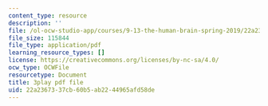 ```yaml
---
content_type: resource
description: ''
file: /ol-ocw-studio-app/courses/9-13-the-human-brain-spring-2019/22a2367337cb60b5ab2244965afd58de_pfZY5aDJazA.pdf
file_size: 115844
file_type: application/pdf
learning_resource_types: []
license: https://creativecommons.org/licenses/by-nc-sa/4.0/
ocw_type: OCWFile
resourcetype: Document
title: 3play pdf file
uid: 22a23673-37cb-60b5-ab22-44965afd58de
---
```

